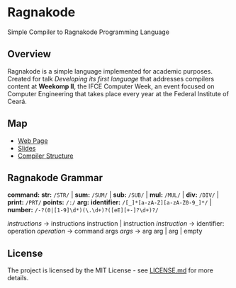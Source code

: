 # Ragnakode
Simple Compiler to Ragnakode Programming Language

## Overview
Ragnakode is a simple language implemented for academic purposes.
Created for talk *Developing its first language* that addresses compilers content at **Weekomp II**, 
the IFCE Computer Week, an event focused on Computer Engineering that takes place every year at the Federal Institute of Ceará.

## Map
- [Web Page](https://ragnakode.herokuapp.com/)
- [Slides](dist/resources/talk-slides.pdf)
- [Compiler Structure](src/compiler)

## Ragnakode Grammar
  **command:** **str:** ```/STR/```
          | **sum:** ```/SUM/```
          | **sub:** ```/SUB/```
          | **mul:** ```/MUL/```
          | **div:** ```/DIV/```
          | **print:** ```/PRT/```
  **points:** ```/:/```
  **arg:** **identifier:** ```/[_]*[a-zA-Z][a-zA-Z0-9_]*/```
          | **number:** ```/-?(0|[1-9]\d*)(\.\d+)?([eE][+-]?\d+)?/```

  *instructions* -> instructions instruction | instruction
  *instruction* -> identifier: operation
  *operation* -> command args
  *args* -> arg arg | arg | empty

## License
The project is licensed by the MIT License - see [LICENSE.md](LICENSE) for more details.
